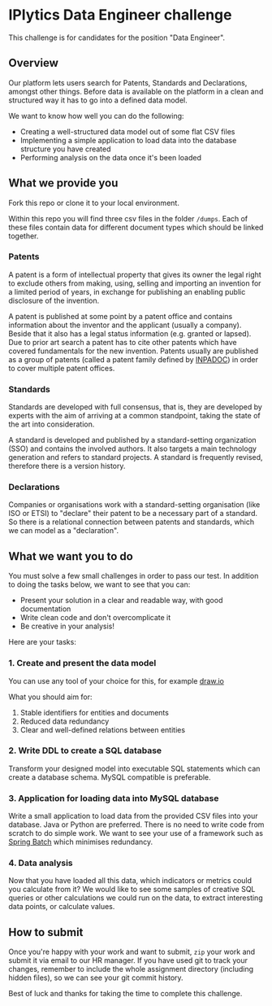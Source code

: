 # IPlytics Data Engineer challenge
This challenge is for candidates for the position "Data Engineer".

## Overview
Our platform lets users search for Patents, Standards and Declarations, amongst other things. Before data is available on the platform in a clean and structured way it has to go into a defined data model.

We want to know how well you can do the following:
* Creating a well-structured data model out of some flat CSV files
* Implementing a simple application to load data into the database structure you have created
* Performing analysis on the data once it's been loaded

## What we provide you
Fork this repo or clone it to your local environment.

Within this repo you will find three csv files in the folder `/dumps`. Each of these files contain data for different document types which should be linked together.

### Patents
A patent is a form of intellectual property that gives its owner the legal right to exclude others from making, using, selling and importing an invention for a limited period of years, in exchange for publishing an enabling public disclosure of the invention.

A patent is published at some point by a patent office and contains information about the inventor and the applicant (usually a company). Beside that it also has a legal status information (e.g. granted or lapsed). Due to prior art search a patent has to cite other patents which have covered fundamentals for the new invention. Patents usually are published as a group of patents (called a patent family defined by [INPADOC](https://worldwide.espacenet.com/help?locale=en_EP&method=handleHelpTopic&topic=legalstatusqh)) in order to cover multiple patent offices.

### Standards
Standards are developed with full consensus, that is, they are developed by experts with the aim of arriving at a common standpoint, taking the state of the art into consideration.

A standard is developed and published by a standard-setting organization (SSO) and contains the involved authors. It also targets a main technology generation and refers to standard projects. A standard is frequently revised, therefore there is a version history.

### Declarations
Companies or organisations work with a standard-setting organisation (like ISO or ETSI) to "declare" their patent to be a necessary part of a standard. So there is a relational connection between patents and standards, which we can model as a "declaration".

## What we want you to do

You must solve a few small challenges in order to pass our test. In addition to doing the tasks below, we want to see that you can:

* Present your solution in a clear and readable way, with good documentation
* Write clean code and don't overcomplicate it
* Be creative in your analysis!

Here are your tasks:

### 1. Create and present the data model
You can use any tool of your choice for this, for example [draw.io](https://app.diagrams.net/)

What you should aim for:

1. Stable identifiers for entities and documents
1. Reduced data redundancy
1. Clear and well-defined relations between entities

### 2. Write DDL to create a SQL database
Transform your designed model into executable SQL statements which can create a database schema. MySQL compatible is preferable.

### 3. Application for loading data into MySQL database
Write a small application to load data from the provided CSV files into your database. Java or Python are preferred. There is no need to write code from scratch to do simple work. We want to see your use of a framework such as [Spring Batch](https://spring.io/projects/spring-batch) which minimises redundancy.

### 4. Data analysis
Now that you have loaded all this data, which indicators or metrics could you calculate from it? We would like to see some samples of creative SQL queries or other calculations we could run on the data, to extract interesting data points, or calculate values. 

## How to submit
Once you're happy with your work and want to submit, `zip` your work and submit it via email to our HR manager. If you have used git to track your changes, remember to include the whole assignment directory (including hidden files), so we can see your git commit history.

Best of luck and thanks for taking the time to complete this challenge.